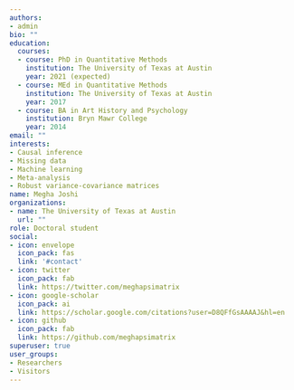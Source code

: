 ```yaml
---
authors:
- admin
bio: ""
education:
  courses:
  - course: PhD in Quantitative Methods
    institution: The University of Texas at Austin
    year: 2021 (expected)
  - course: MEd in Quantitative Methods
    institution: The University of Texas at Austin
    year: 2017
  - course: BA in Art History and Psychology
    institution: Bryn Mawr College
    year: 2014
email: ""
interests:
- Causal inference
- Missing data
- Machine learning
- Meta-analysis
- Robust variance-covariance matrices
name: Megha Joshi
organizations:
- name: The University of Texas at Austin
  url: ""
role: Doctoral student
social:
- icon: envelope
  icon_pack: fas
  link: '#contact'
- icon: twitter
  icon_pack: fab
  link: https://twitter.com/meghapsimatrix
- icon: google-scholar
  icon_pack: ai
  link: https://scholar.google.com/citations?user=D8QFfGsAAAAJ&hl=en
- icon: github
  icon_pack: fab
  link: https://github.com/meghapsimatrix
superuser: true
user_groups:
- Researchers
- Visitors
---
```


